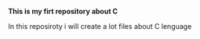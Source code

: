 **This is my firt repository about C**

In this reposiroty i will create a lot files about C lenguage
